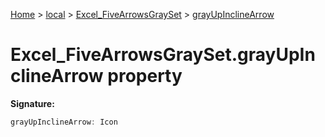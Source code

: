 [Home](./index) &gt; [local](local.md) &gt; [Excel\_FiveArrowsGraySet](local.excel_fivearrowsgrayset.md) &gt; [grayUpInclineArrow](local.excel_fivearrowsgrayset.grayupinclinearrow.md)

# Excel\_FiveArrowsGraySet.grayUpInclineArrow property


**Signature:**
```javascript
grayUpInclineArrow: Icon
```
